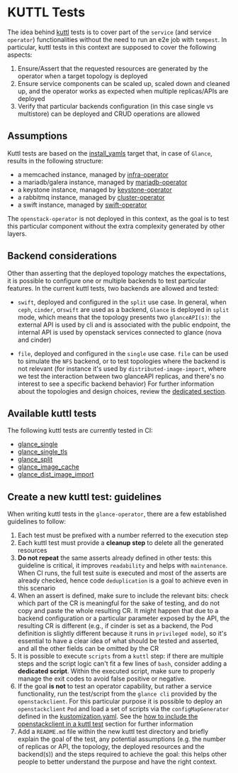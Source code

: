 # KUTTL Tests

The idea behind [kuttl](https://kuttl.dev/) tests is to cover part of the
`service` (and service `operator`) functionalities without the need to run an
e2e job with `tempest`. In particular, kuttl tests in this context are supposed
to cover the following aspects:
1. Ensure/Assert that the requested resources are generated by the operator
   when a target topology is deployed
2. Ensure service components can be scaled up, scaled down and cleaned up, and
   the operator works as expected when multiple replicas/APIs are deployed
3. Verify that particular backends configuration (in this case single vs
   multistore) can be deployed and CRUD operations are allowed

## Assumptions

Kuttl tests are based on the
[install_yamls](https://github.com/openstack-k8s-operators/install_yamls)
target that, in case of `Glance`, results in the following structure:

- a memcached instance, managed by
  [infra-operator](https://github.com/openstack-k8s-operators/infra-operator)
- a mariadb/galera instance, managed by
  [mariadb-operator](https://github.com/openstack-k8s-operators/mariadb-operator)
- a keystone instance, managed by
  [keystone-operator](https://github.com/openstack-k8s-operators/keystone-operator)
- a rabbitmq instance, managed by
  [cluster-operator](https://github.com/openstack-k8s-operators/rabbitmq-cluster-operator)
- a swift instance, managed by
  [swift-operator](https://github.com/openstack-k8s-operators/swift-operator)

The `openstack-operator` is not deployed in this context, as the goal is to test
this particular component without the extra complexity generated by other layers.

## Backend considerations

Other than asserting that the deployed topology matches the expectations,
it is possible to configure one or multiple backends to test particular
features. In the current kuttl tests, two backends are allowed and tested:

- `swift`, deployed and configured in the `split` use case. In general, when
  `ceph`, `cinder`, or`swift` are used as a backend, `Glance` is deployed in
  `split` mode, which means that the topology presents two `glanceAPI(s)`:
  the external API is used by cli and is associated with the public endpoint,
  the internal API is used by openstack services connected to glance (nova and
  cinder)

- `file`, deployed and configured in the `single` use case. `file` can be used
  to simulate the `NFS` backend, or to test topologies where the backend is not
  relevant (for instance it's used by `distributed-image-import`, where we test
  the interaction between two glanceAPI replicas, and there's no interest to
  see a specific backend behavior)
  For further information about the topologies and design choices, review the
  [dedicated section](https://github.com/openstack-k8s-operators/glance-operator/blob/main/docs/design-decisions.md).

## Available kuttl tests

The following kuttl tests are currently tested in CI:

- [glance_single](glance_single/)
- [glance_single_tls](glance_single_tls/)
- [glance_split](glance_split/)
- [glance_image_cache](glance_image_cache/)
- [glance_dist_image_import](glance_dist_image_import/README.md)

## Create a new kuttl test: guidelines

When writing kuttl tests in the `glance-operator`, there are a few established
guidelines to follow:

1. Each test must be prefixed with a number referred to the execution step
2. Each kuttl test must provide a **cleanup step** to delete all the generated
   resources
3. **Do not repeat** the same asserts already defined in other tests: this
   guideline is critical, it improves `readability` and helps with
   `maintenance`. When CI runs, the full test suite is executed and most of the
   asserts are already checked, hence code `deduplication` is a goal to achieve
   even in this scenario
4. When an assert is defined, make sure to include the relevant bits: check
   which part of the CR is meaningful for the sake of testing, and do not copy
   and paste the whole resulting CR. It might happen that due to a backend
   configuration or a particular parameter exposed by the API, the resulting CR
   is different (e.g., if cinder is set as a backend, the Pod definition is
   slightly different because it runs in `privileged mode`), so it's essential
   to have a clear idea of what should be tested and asserted, and all the
   other fields can be omitted by the CR
5. It is possible to execute `scripts` from a `kuttl` step: if there are
   multiple steps and the script logic can't fit a few lines of `bash`,
   consider adding a **dedicated script**. Within the executed script, make
   sure to properly manage the exit codes to avoid false positive or negative.
6. If the goal **is not** to test an operator capability, but rather a service
   functionality, run the test/script from the `glance cli` provided by the
   `openstackclient`. For this particular purpose it is possible to deploy an
   `openstackclient` `Pod` and load a set of scripts via the `configMapGenerator`
   defined in the
   [kustomization.yaml](https://github.com/openstack-k8s-operators/glance-operator/blob/main/config/samples/openstackclient/kustomization.yaml).
   See the [how to include the openstackclient in a kuttl
   test](../../../config/samples/openstackclient) section for further
   information
7. Add a `README.md` file within the new kuttl test directory and briefly
   explain the goal of the test, any potential assumptions (e.g. the number of
   replicas or API, the topology, the deployed resources and the backend(s))
   and the steps required to achieve the goal: this helps other people to
   better understand the purpose and have the right context.
